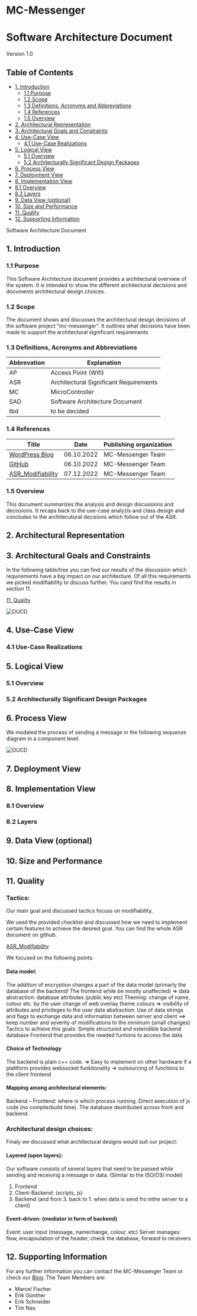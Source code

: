 # MC-Messenger

# Software Architecture Document

Version 1.0

## Table of Contents

- [1. Introduction](#1-introduction)         
    - [1.1 Purpose](#11-purpose)     
    - [1.2 Scope](#12-scope)     
    - [1.3 Definitions, Acronyms and Abbreviations](#13-definitions-acronyms-and-abbreviations)     
    - [1.4 References](#14-references)     
    - [1.5 Overview](#15-overview)     
- [2. Architectural Representation](#2-architectural-representation)
- [3. Architectural Goals and Constraints](#3-architectural-goals-and-constraints)   
- [4. Use-Case View](#4-use-case-view)
    - [4.1 Use-Case Realizations](#41-use-case-realizations)     
- [5. Logical View](#5-logical-view)
    - [5.1 Overview](#51-overview)     
    - [5.2 Architecturally Significant Design Packages](#52-architecturally-significant-design-packages)     
- [6. Process View](#6-process-view)
- [7. Deployment View](#7-deployment-view)
- [8. Implementation View](#8-implementation-view)
- [8.1 Overview](#81-overview)     
- [8.2 Layers](#82-layers)     
- [9. Data View (optional)](#9-data-view-(optional))     
- [10. Size and Performance](#10-size-and-performance)               
- [11. Quality](#11-quality)               
- [12. Supporting Information](#12-supporting-information)
  
Software Architecture Document

## 1. Introduction

### 1.1 Purpose

This Software Architecture document provides a architectural overview of the system. It is intended to show the different architectural decisions and documents architectural design choices.


### 1.2 Scope

The document shows and discusses the architectural design decisions of the software project "mc-messenger". It outlines what decisions have been made to support the architectural significant requirements 

### 1.3 Definitions, Acronyms and Abbreviations

| Abbrevation | Explanation                            |
| ----------- | -------------------------------------- |
| AP          | Access Point (Wifi)                    |
| ASR         | Architectural Significant Requirements |
| MC          | MicroController                        |
| SAD         | Software Architecture Document         |
| tbd         | to be decided                          |


### 1.4 References

| Title                                                              | Date       | Publishing organization   |
| -------------------------------------------------------------------|:----------:| ------------------------- |
| [WordPress Blog](https://semcmessenger.wordpress.com)              | 06.10.2022 | MC-Messenger Team         | 
| [GitHub](https://github.com/Scherrik/se_mcm)                       | 06.10.2022 | MC-Messenger Team         |
| [ASR_Modifiability](./ArchitectureSignificantRequirements/Architecture-Design-and-Tactics.md) | 07.12.2022 | MC-Messenger Team |

### 1.5 Overview

This document summarizes the analysis and design discussions and decissions. It recaps back to the use-case analyzis and class design and concludes to the architecutural decisions which follow out of the ASR. 

## 2. Architectural Representation

<!--
This section describes what software architecture is for the current system, and how it is represented. Of the **Use-Case**, **Logical**, **Process**, **Deployment**, and **Implementation Views**, it enumerates the views that are necessary, and for each view, explains what types of model elements it contains.
-->

## 3. Architectural Goals and Constraints

<!-- 
This section describes the software requirements and objectives that have some significant impact on the architecture, for example, safety, security, privacy, use of an off-the-shelf product, portability, distribution, and reuse. It also captures the special constraints that may apply: design and implementation strategy, development tools, team structure, schedule, legacy code, and so on.
-->

In the following table/tree you can find our results of the discussion which requirements have a big impact on our architecture. Of all this requirements we picked modifiability to discuss further. You cand find the results in section 11.

[11. Quality](#11-quality)   

![OUCD](./ArchitectureSignificantRequirements/Utility_Tree_mcm.png)

## 4. Use-Case View

<!--
This section lists use cases or scenarios from the use-case model if they represent some significant, central functionality of the final system, or if they have a large architectural coverage - they exercise many architectural elements, or if they stress or illustrate a specific, delicate point of the architecture.
-->

### 4.1 Use-Case Realizations

<!--
This section illustrates how the software actually works by giving a few selected use-case (or scenario) realizations, and explains how the various design model elements contribute to their functionality.
-->

## 5. Logical View

<!--
This section describes the architecturally significant parts of the design model, such as its decomposition into subsystems and packages. And for each significant package, its decomposition into classes and class utilities. You should introduce architecturally significant classes and describe their responsibilities, as well as a few very important relationships, operations, and attributes.
-->

### 5.1 Overview

<!--
This subsection describes the overall decomposition of the design model in terms of its package hierarchy and layers.
-->

### 5.2 Architecturally Significant Design Packages

<!--
For each significant package, include a subsection with its name, its brief description, and a diagram with all significant classes and packages contained within the package.

For each significant class in the package, include its name, brief description, and, optionally a description of some of its major responsibilities, operations and attributes.
-->

## 6. Process View

<!--
This section describes the system's decomposition into lightweight processes (single threads of control) and heavyweight processes (groupings of lightweight processes). Organize the section by groups of processes that communicate or interact. Describe the main modes of communication between processes, such as message passing, interrupts, and rendezvous.
-->

We modeled the process of sending a message in the following sequenze diagram in a component level. 

![OUCD](./SequenceDiagrams/Component_Sequence_Diagram.png)


## 7. Deployment View

<!--
This section describes one or more physical network (hardware) configurations on which the software is deployed and run. It is a view of the Deployment Model. At a minimum for each configuration it should indicate the physical nodes (computers, CPUs) that execute the software, and their interconnections (bus, LAN, point-to-point, and so on.) Also include a mapping of the processes of the **Process View** onto the physical nodes.
-->

## 8. Implementation View

<!--
This section describes the overall structure of the implementation model, the decomposition of the software into layers and subsystems in the implementation model, and any architecturally significant components.
-->

### 8.1 Overview

<!--
This subsection names and defines the various layers and their contents, the rules that govern the inclusion to a given layer, and the boundaries between layers. Include a component diagram that shows the relations between layers.
-->

### 8.2 Layers

<!--
For each layer, include a subsection with its name, an enumeration of the subsystems located in the layer, and a component diagram.
-->

## 9. Data View (optional)

<!--
A description of the persistent data storage perspective of the system. This section is optional if there is little or no persistent data, or the translation between the Design Model and the Data Model is trivial.
-->

## 10. Size and Performance

<!--
A description of the major dimensioning characteristics of the software that impact the architecture, as well as the target performance constraints.
-->

## 11. Quality

<!--
A description of how the software architecture contributes to all capabilities (other than functionality) of the system: extensibility, reliability, portability, and so on. If these characteristics have special significance, for example safety, security or privacy implications, they should be clearly delineated.
-->
### Tactics:

Our main goal and discussed tactics focuss on modifiability. 

We used the provided checklist and discussed how we need to implement certain features to achieve the desired goal. You can find the whole ASR document on github.

[ASR_Modifiability](./ArchitectureSignificantRequirements/Architecture-Design-and-Tactics.md)

We focused on the following points:

#### Data model:
The addition of encryption changes a part of the data model (primarly the database of the backend! The frontend while be mostly unaffected)
=> data abstraction: database attributes (public key etc)
Theming:
change of name, colour etc. by the user
change of web overlay theme colours
=> visibility of attributes and privileges to the user
data abstraction: Use of data strings and flags to exchange data and information between server and client
==> keep number and severity of modifications to the minimum (small changes)
Tactics to achieve this goals:
Simple structured and extendible backend database
Frontend that provides the needed funtions to access the data

#### Choice of Technology
The backend is plain c++ code.
=> Easy to implement on other hardware if a plattform provides websocket funktionality
=> outsourcing of functions to the client frontend

#### Mapping among architectural elements:
Backend – Frontend: where is which process running. Direct execution of js code (no compile/build time).
The database destributed across front and backend.

### Architectural design choices:
Finaly we discussed what architectural designs would suit our project:

#### Layered (open layers):
Our software consists of several layers that need to be passed while sending and receiving a message or data. (Similar to the ISO/OSI model)
1. Frontend
2. Client-Backend: (scripts, js)
3. Backend
(and from 3. back to 1. when data is send fro mthe server to a client)

#### Event-driven: (mediator in form of backend)
Event: user input (message, namechange, colour, etc)
Server manages: flow, encapsulation of the header, check the database, forward to receivers


## 12. Supporting Information
For any further information you can contact the MC-Messenger Team or check our [Blog](https://semcmessenger.wordpress.com). 
The Team Members are:
- Marcel Fischer
- Erik Günther
- Erik Schneider
- Tim Nau
